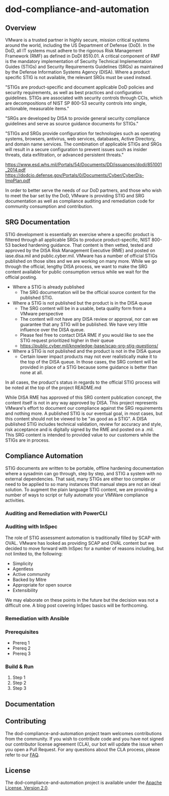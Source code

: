 

# dod-compliance-and-automation

## Overview

VMware is a trusted partner in highly secure, mission critical systems around the world, including the US Department of Defense (DoD). In the DoD, all IT systems must adhere to the rigorous Risk Management Framework (RMF) as defined in DoDI 8510.01. A critical component of RMF is the mandatory implementation of Security Technical Implementation Guides (STIGs) and Security Requirements Guidelines (SRGs) as maintained by the Defense Information Systems Agency (DISA). Where a product specific STIG is not available, the relevant SRGs must be used instead.

"STIGs are product-specific and document applicable DoD policies and security
requirements, as well as best practices and configuration guidelines. STIGs are associated with
security controls through CCIs, which are decompositions of NIST SP 800-53 security controls
into single, actionable, measurable items."

"SRGs are developed by DISA to provide general
security compliance guidelines and serve as source guidance documents for STIGs."

"STIGs and SRGs provide
configuration for technologies such as operating systems, browsers, antivirus, web services,
databases, Active Directory, and domain name services. The combination of applicable STIGs
and SRGs will result in a secure configuration to prevent issues such as insider threats, data
exfiltration, or advanced persistent threats."

https://www.esd.whs.mil/Portals/54/Documents/DD/issuances/dodi/851001_2014.pdf
https://dodcio.defense.gov/Portals/0/Documents/Cyber/CyberDis-ImpPlan.pdf

In order to better serve the needs of our DoD partners, and those who wish to meet the bar set by the DoD, VMware is providing STIG and SRG documentation as well as compliance auditing and remediation code for community consumption and contribution.

## SRG Documentation

STIG development is essentially an exercise where a specific product is filtered through all applicable SRGs to produce product-specific, NIST 800-53 backed hardening guidance. That content is then vetted, tested and approved by the DISA Risk Management Executive (RME) and posted on iase.disa.mil and public.cyber.mil. VMware has a number of official STIGs published on those sites and we are working on many more. While we go through the official, lengthy DISA process, we want to make the SRG content available for public consumption versus while we wait for the official posting.

* Where a STIG is already published
  * The SRG documentation will be the official source content for the published STIG.
* Where a STIG is not published but the product is in the DISA queue
  * The SRG content will be in a usable, beta quality form from a VMware perspective
  * The content will not have any DISA review or approval, nor can we guarantee that any STIG will be published. We have very little influence over the DISA queue.
  * Please feel free to contact DISA RME if you would like to see the STIG request prioritized higher in their queue
  * https://public.cyber.mil/knowledge-base/scap-srg-stig-questions/
* Where a STIG is not published and the product is not in the DISA queue
  * Certain lower impact products may not ever realistically make it to the top of the DISA queue. In those cases, the SRG content will be provided in place of a STIG because some guidance is better than none at all.

In all cases, the product's status in regards to the official STIG process will be noted at the top of the project README.md

While DISA RME has approved of this SRG content publication concept, the content itself is not in any way approved by DISA. This project represents VMware's effort to document our compliance against the SRG requirements and nothing more. A published STIG is our eventual goal, in most cases, but this content should not be viewed to be "as good as a STIG". A DISA published STIG includes technical validation, review for accuracy and style, risk acceptance and is digitally signed by the RME and posted on a .mil. This SRG content is intended to provided value to our customers while the STIGs are in process.

## Compliance Automation

STIG documents are written to be portable, offline hardening documentation where a sysadmin can go through, step by step, and STIG a system with no external dependencies. That said, many STIGs are either too complex or need to be applied to so many instances that manual steps are not an ideal solution. To augment the plain language STIG content, we are providing a number of ways to script or fully automate your VMWare compliance activities.

### Auditing and Remediation with PowerCLI

### Auditing with InSpec

The role of STIG assessment automation is traditionally filled by SCAP with OVAL. VMware has looked as providing SCAP and OVAL content but we decided to move forward with InSpec for a number of reasons including, but not limited to, the following:

* Simplicity
* Agentless
* Active community
* Backed by Mitre
* Appropriate for open source
* Extensibility

We may elaborate on these points in the future but the decision was not a difficult one. A blog post covering InSpec basics will be forthcoming.

### Remediation with Ansible

### Prerequisites

* Prereq 1
* Prereq 2
* Prereq 3

### Build & Run

1. Step 1
2. Step 2
3. Step 3

## Documentation

## Contributing

The dod-compliance-and-automation project team welcomes contributions from the community. If you wish to contribute code and you have not signed our contributor license agreement (CLA), our bot will update the issue when you open a Pull Request. For any questions about the CLA process, please refer to our [FAQ](https://cla.vmware.com/faq).

## License

The dod-compliance-and-automation project is available under the [Apache License, Version 2.0](License).
